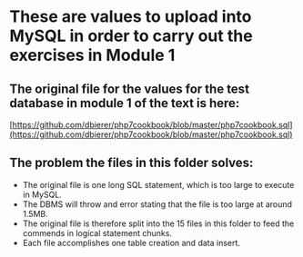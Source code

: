 # These are values to upload into MySQL in order to carry out the exercises in Module 1

## The original file for the values for the test database in module 1 of the text is here:  

[https://github.com/dbierer/php7cookbook/blob/master/php7cookbook.sql](https://github.com/dbierer/php7cookbook/blob/master/php7cookbook.sql)  


## The problem the files in this folder solves:

- The original file is one long SQL statement, which is too large to execute in MySQL.  
- The DBMS will throw and error stating that the file is too large at around 1.5MB. 
- The original file is therefore split into the 15 files in this folder to feed the commends in logical statement chunks.  
- Each file accomplishes one table creation and data insert.
